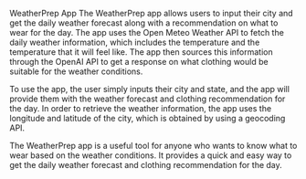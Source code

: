 WeatherPrep App
The WeatherPrep app allows users to input their city and get the daily weather forecast along with a recommendation on what to wear for the day. The app uses the Open Meteo Weather API to fetch the daily weather information, which includes the temperature and the temperature that it will feel like. The app then sources this information through the OpenAI API to get a response on what clothing would be suitable for the weather conditions.

To use the app, the user simply inputs their city and state, and the app will provide them with the weather forecast and clothing recommendation for the day. In order to retrieve the weather information, the app uses the longitude and latitude of the city, which is obtained by using a geocoding API.

The WeatherPrep app is a useful tool for anyone who wants to know what to wear based on the weather conditions. It provides a quick and easy way to get the daily weather forecast and clothing recommendation for the day.

